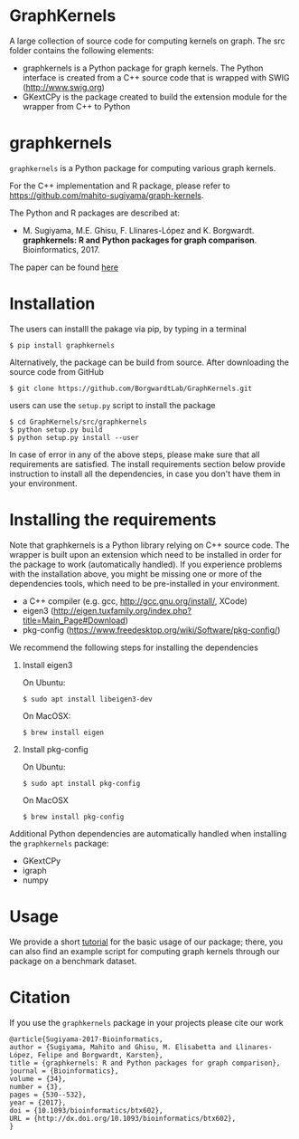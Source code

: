 # GraphKernels

A large collection of source code for computing kernels on graph. The src folder contains the following elements:

- graphkernels is a Python package for graph kernels. The Python interface is created from a C++ source code that is wrapped with SWIG (http://www.swig.org)
- GKextCPy is the package created to build the extension module for the wrapper from C++ to Python

# graphkernels 

`graphkernels` is a Python package for computing various graph kernels. 

For the C++ implementation and R package, please refer to https://github.com/mahito-sugiyama/graph-kernels.

The Python and R packages are described at:

- M. Sugiyama, M.E. Ghisu, F. Llinares-López and K. Borgwardt. **graphkernels: R and Python packages for graph comparison**. Bioinformatics, 2017. 

The paper can be found [here](https://academic.oup.com/bioinformatics/advance-article/doi/10.1093/bioinformatics/btx602/4209994) 

# Installation

The users can installl the pakage via pip, by typing in a terminal

    $ pip install graphkernels 

Alternatively, the package can be build from source. After downloading the source code from GitHub

    $ git clone https://github.com/BorgwardtLab/GraphKernels.git

users can use the `setup.py` script to install the package

    $ cd GraphKernels/src/graphkernels
    $ python setup.py build
    $ python setup.py install --user


In case of error in any of the above steps, please make sure that all requirements are satisfied. The install requirements section below provide instruction to install all the dependencies, in case you don't have them in your environment.

# Installing the requirements

Note that graphkernels is a Python library relying on C++ source code. The wrapper is built upon an extension  which need to be installed in order for the package to work (automatically handled). If you experience problems with the installation above, you might be missing one or more of the dependencies tools, which need to be pre-installed in your environment.  

- a C++ compiler (e.g. gcc, http://gcc.gnu.org/install/, XCode)
- eigen3 (http://eigen.tuxfamily.org/index.php?title=Main_Page#Download)
- pkg-config (https://www.freedesktop.org/wiki/Software/pkg-config/)

We recommend the following steps for installing the dependencies

1) Install eigen3
    
    On Ubuntu:
    
    `$ sudo apt install libeigen3-dev`
    
    On MacOSX: 
    
    `$ brew install eigen`
    
2) Install pkg-config

    On Ubuntu:
    
    `$ sudo apt install pkg-config`
    
    On MacOSX
    
    `$ brew install pkg-config`
  
Additional Python dependencies are automatically handled when installing the `graphkernels` package: 

- GKextCPy
- igraph
- numpy


# Usage

We provide a short [tutorial](https://github.com/eghisu/GraphKernels/tree/master/Tutorial) for the basic usage of our package; there, you can also find an example script for computing graph kernels through our package on a benchmark dataset. 

# Citation

If you use the `graphkernels` package in your projects please cite our work

```
@article{Sugiyama-2017-Bioinformatics,
author = {Sugiyama, Mahito and Ghisu, M. Elisabetta and Llinares-López, Felipe and Borgwardt, Karsten},
title = {graphkernels: R and Python packages for graph comparison},
journal = {Bioinformatics},
volume = {34},
number = {3},
pages = {530--532},
year = {2017},
doi = {10.1093/bioinformatics/btx602},
URL = {http://dx.doi.org/10.1093/bioinformatics/btx602},
}
```
